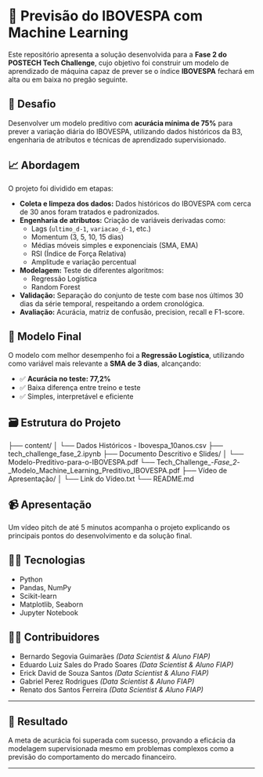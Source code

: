 # 🔮 Previsão do IBOVESPA com Machine Learning

Este repositório apresenta a solução desenvolvida para a **Fase 2 do POSTECH Tech Challenge**, cujo objetivo foi construir um modelo de aprendizado de máquina capaz de prever se o índice **IBOVESPA** fechará em alta ou em baixa no pregão seguinte.

## 📌 Desafio
Desenvolver um modelo preditivo com **acurácia mínima de 75%** para prever a variação diária do IBOVESPA, utilizando dados históricos da B3, engenharia de atributos e técnicas de aprendizado supervisionado.

## 📈 Abordagem
O projeto foi dividido em etapas:

- **Coleta e limpeza dos dados:** Dados históricos do IBOVESPA com cerca de 30 anos foram tratados e padronizados.
- **Engenharia de atributos:** Criação de variáveis derivadas como:
  - Lags (`ultimo_d-1`, `variacao_d-1`, etc.)
  - Momentum (3, 5, 10, 15 dias)
  - Médias móveis simples e exponenciais (SMA, EMA)
  - RSI (Índice de Força Relativa)
  - Amplitude e variação percentual
- **Modelagem:** Teste de diferentes algoritmos:
  - Regressão Logística
  - Random Forest
- **Validação:** Separação do conjunto de teste com base nos últimos 30 dias da série temporal, respeitando a ordem cronológica.
- **Avaliação:** Acurácia, matriz de confusão, precision, recall e F1-score.

## 🧠 Modelo Final
O modelo com melhor desempenho foi a **Regressão Logística**, utilizando como variável mais relevante a **SMA de 3 dias**, alcançando:

- ✅ **Acurácia no teste: 77,2%**
- ✅ Baixa diferença entre treino e teste
- ✅ Simples, interpretável e eficiente

## 🗃️ Estrutura do Projeto
├── content/
│ └── Dados Históricos - Ibovespa_10anos.csv
├── tech_challenge_fase_2.ipynb
├── Documento Descritivo e Slides/
│ └── Modelo-Preditivo-para-o-IBOVESPA.pdf
  └── Tech_Challenge_-_Fase_2_-_Modelo_Machine_Learning_Preditivo_IBOVESPA.pdf
├── Vídeo de Apresentação/
│ └── Link do Vídeo.txt
└── README.md


## 📹 Apresentação
Um vídeo pitch de até 5 minutos acompanha o projeto explicando os principais pontos do desenvolvimento e da solução final.

## 🧑‍💻 Tecnologias
- Python
- Pandas, NumPy
- Scikit-learn
- Matplotlib, Seaborn
- Jupyter Notebook

## 👨‍🏫 Contribuidores
- Bernardo Segovia Guimarães *(Data Scientist & Aluno FIAP)*
- Eduardo Luiz Sales do Prado Soares *(Data Scientist & Aluno FIAP)*
- Erick David de Souza Santos *(Data Scientist & Aluno FIAP)*
- Gabriel Perez Rodrigues *(Data Scientist & Aluno FIAP)*
- Renato dos Santos Ferreira *(Data Scientist & Aluno FIAP)*

---

## 🏁 Resultado
A meta de acurácia foi superada com sucesso, provando a eficácia da modelagem supervisionada mesmo em problemas complexos como a previsão do comportamento do mercado financeiro.

---
